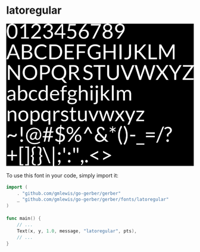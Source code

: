 # latoregular

![latoregular](latoregular.png)

To use this font in your code, simply import it:

```go
import (
	. "github.com/gmlewis/go-gerber/gerber"
	_ "github.com/gmlewis/go-gerber/gerber/fonts/latoregular"
)

func main() {
	// ...
	Text(x, y, 1.0, message, "latoregular", pts),
	// ...
}
```
